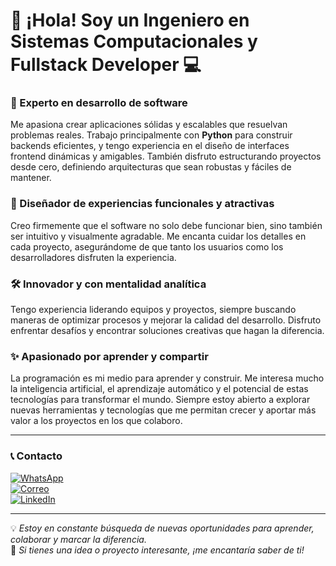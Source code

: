 # 👋 ¡Hola! Soy un **Ingeniero en Sistemas Computacionales** y Fullstack Developer 💻  

### 🚀 Experto en desarrollo de software  
Me apasiona crear aplicaciones sólidas y escalables que resuelvan problemas reales. Trabajo principalmente con **Python** para construir backends eficientes, y tengo experiencia en el diseño de interfaces frontend dinámicas y amigables. También disfruto estructurando proyectos desde cero, definiendo arquitecturas que sean robustas y fáciles de mantener.

### 🎨 Diseñador de experiencias funcionales y atractivas  
Creo firmemente que el software no solo debe funcionar bien, sino también ser intuitivo y visualmente agradable. Me encanta cuidar los detalles en cada proyecto, asegurándome de que tanto los usuarios como los desarrolladores disfruten la experiencia.

### 🛠️ Innovador y con mentalidad analítica  
Tengo experiencia liderando equipos y proyectos, siempre buscando maneras de optimizar procesos y mejorar la calidad del desarrollo. Disfruto enfrentar desafíos y encontrar soluciones creativas que hagan la diferencia.

### ✨ Apasionado por aprender y compartir  
La programación es mi medio para aprender y construir. Me interesa mucho la inteligencia artificial, el aprendizaje automático y el potencial de estas tecnologías para transformar el mundo. Siempre estoy abierto a explorar nuevas herramientas y tecnologías que me permitan crecer y aportar más valor a los proyectos en los que colaboro.

---

### 📞 Contacto  
[![WhatsApp](https://img.shields.io/badge/WhatsApp-25D366?style=for-the-badge&logo=whatsapp&logoColor=white)](https://wa.me/527891193882)  
[![Correo](https://img.shields.io/badge/Email-D14836?style=for-the-badge&logo=gmail&logoColor=white)](mailto:sosatrejosantiagodejesus@gmail.com)  
[![LinkedIn](https://img.shields.io/badge/LinkedIn-0077B5?style=for-the-badge&logo=linkedin&logoColor=white)](https://www.linkedin.com/in/santiago-de-jesus-sosa-trejo-9249312b7)

---

💡 *Estoy en constante búsqueda de nuevas oportunidades para aprender, colaborar y marcar la diferencia.*  
🌟 *Si tienes una idea o proyecto interesante, ¡me encantaría saber de ti!*
